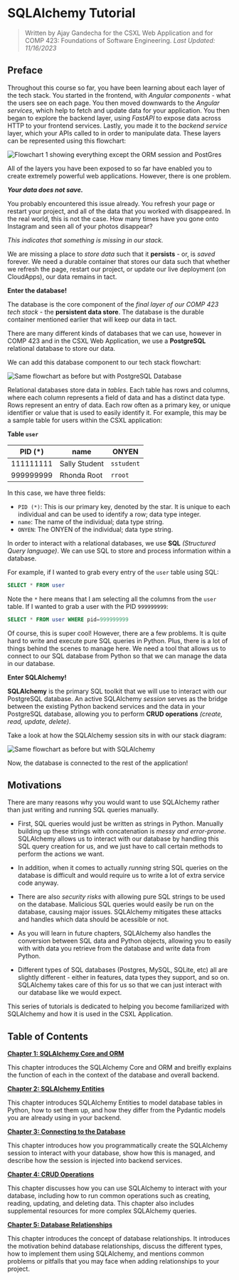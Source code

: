 # SQLAlchemy Tutorial

> Written by Ajay Gandecha for the CSXL Web Application and for COMP 423: Foundations of Software Engineering.
> _Last Updated: 11/16/2023_

## Preface

Throughout this course so far, you have been learning about each layer of the tech stack. You started in the frontend, with _Angular components_ - what the users see on each page. You then moved downwards to the _Angular services_, which help to fetch and update data for your application. You then began to explore the backend layer, using _FastAPI_ to expose data across HTTP to your frontend services. Lastly, you made it to the _backend service_ layer, which your APIs called to in order to manipulate data. These layers can be represented using this flowchart:

![Flowchart 1 showing everything except the ORM session and PostGres](https://github.com/unc-csxl/orientation/blob/main/images/sqlalchemy/tech-stack-no-db.png)

All of the layers you have been exposed to so far have enabled you to create extremely powerful web applications. However, there is one problem.

**_Your data does not save._**

You probably encountered this issue already. You refresh your page or restart your project, and all of the data that you worked with disappeared. In the real world, this is not the case. How many times have you gone onto Instagram and seen all of your photos disappear?

_This indicates that something is missing in our stack._

We are missing a place to _store data_ such that it **persists** - or, is _saved_ forever. We need a durable container that stores our data such that whether we refresh the page, restart our project, or update our live deployment (on CloudApps), our data remains in tact.

**Enter the database!**

The database is the core component of the _final layer of our COMP 423 tech stack_ - the **persistent data store**. The database is the durable container mentioned earlier that will keep our data in tact.

There are many different kinds of databases that we can use, however in COMP 423 and in the CSXL Web Application, we use a **PostgreSQL** relational database to store our data.

We can add this database component to our tech stack flowchart:

![Same flowchart as before but with PostgreSQL Database](https://github.com/unc-csxl/orientation/blob/main/images/sqlalchemy/tech-stack-db.png)

Relational databases store data in _tables_. Each table has rows and columns, where each column represents a field of data and has a distinct data type. Rows represent an entry of data. Each row often as a primary key, or unique identifier or value that is used to easily identify it. For example, this may be a sample table for users within the CSXL application:

**Table `user`**

| PID (\*)  | name          | ONYEN      |
| --------- | ------------- | ---------- |
| 111111111 | Sally Student | `sstudent` |
| 999999999 | Rhonda Root   | `rroot`    |

In this case, we have three fields:

- `PID (*)`: This is our primary key, denoted by the star. It is unique to each individual and can be used to identify a row; data type integer.
- `name`: The name of the individual; data type string.
- `ONYEN`: The ONYEN of the individual; data type string.

In order to interact with a relational databases, we use **SQL** _(Structured Query language)_. We can use SQL to store and process information within a database.

For example, if I wanted to grab every entry of the `user` table using SQL:

```sql
SELECT * FROM user
```

Note the `*` here means that I am selecting all the columns from the `user` table. If I wanted to grab a user with the PID `999999999`:

```sql
SELECT * FROM user WHERE pid=999999999
```

Of course, this is super cool! However, there are a few problems. It is quite hard to write and execute pure SQL queries in Python. Plus, there is a lot of things behind the scenes to manage here. We need a tool that allows us to connect to our SQL database from Python so that we can manage the data in our database.

**Enter SQLAlchemy!**

**SQLAlchemy** is the primary SQL toolkit that we will use to interact with our PostgreSQL database. An active SQLAlchemy _session_ serves as the bridge between the existing Python backend services and the data in your PostgreSQL database, allowing you to perform **CRUD operations** _(create, read, update, delete)_.

Take a look at how the SQLAlchemy session sits in with our stack diagram:

![Same flowchart as before but with SQLAlchemy](https://github.com/unc-csxl/orientation/blob/main/images/sqlalchemy/tech-stack-with-alchemy.png)

Now, the database is connected to the rest of the application!

## Motivations

There are many reasons why you would want to use SQLAlchemy rather than just writing and running SQL queries manually.

- First, SQL queries would just be written as strings in Python. Manually building up these strings with concatenation is _messy and error-prone_. SQLAlchemy allows us to interact with our database by handling this SQL query creation for us, and we just have to call certain methods to perform the actions we want.

- In addition, when it comes to actually _running_ string SQL queries on the database is difficult and would require us to write a lot of extra service code anyway.

- There are also _security risks_ with allowing pure SQL strings to be used on the database. Malicious SQL queries would easily be run on the database, causing major issues. SQLAlchemy mitigates these attacks and handles which data should be acessible or not.

- As you will learn in future chapters, SQLAlchemy also handles the conversion between SQL data and Python objects, allowing you to easily with with data you retrieve from the database and write data from Python.

- Different types of SQL databases (Postgres, MySQL, SQLite, etc) all are slightly different - either in features, data types they support, and so on. SQLAlchemy takes care of this for us so that we can just interact with our database like we would expect.

This series of tutorials is dedicated to helping you become familiarized with SQLAlchemy and how it is used in the CSXL Application.

## Table of Contents

[**Chapter 1: SQLAlchemy Core and ORM**](https://github.com/unc-csxl/orientation/blob/main/sqlalchemy/1_sqlalchemy_core_and_orm.md)

This chapter introduces the SQLAlchemy Core and ORM and breifly explains the function of each in the context of the database and overall backend.

[**Chapter 2: SQLAlchemy Entities**](https://github.com/unc-csxl/orientation/blob/main/sqlalchemy/2_entities.md)

This chapter introduces SQLAlchemy Entities to model database tables in Python, how to set them up, and how they differ from the Pydantic models you are already using in your backend.

[**Chapter 3: Connecting to the Database**](https://github.com/unc-csxl/orientation/blob/main/sqlalchemy/3_connecting_to_database.md)

This chapter introduces how you programmatically create the SQLAlchemy session to interact with your database, show how this is managed, and describe how the session is injected into backend services.

[**Chapter 4: CRUD Operations**](https://github.com/unc-csxl/orientation/blob/main/sqlalchemy/4_crud_operations.md)

This chapter discusses how you can use SQLAlchemy to interact with your database, including how to run common operations such as creating, reading, updating, and deleting data. This chapter also includes supplemental resources for more complex SQLAlchemy queries.

[**Chapter 5: Database Relationships**](https://github.com/unc-csxl/orientation/blob/main/sqlalchemy/5_relationships.md)

This chapter introduces the concept of database relationships. It introduces the motivation behind database relationships, discuss the different types, how to implement them using SQLAlchemy, and mentions common problems or pitfalls that you may face when adding relationships to your project.

